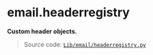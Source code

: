 # email.headerregistry

**Custom header objects.**

> Source code: [`Lib/email/headerregistry.py`](https://github.com/python/cpython/tree/3.12/Lib/email/headerregistry.py)